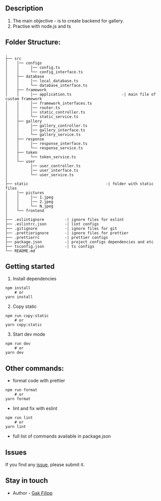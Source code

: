 ## Description

1. The main objective - is to create backend for gallery.
2. Practise with node.js and ts

## Folder Structure:

```
.
├── src
│    │── configs
│    │     │── config.ts
│    │     └── config_interface.ts
│    ├── database
│    │     │── local_database.ts
│    │     └── database_interface.ts
│    ├── framework
│    │     │── application.ts                      -| main file of custom framework 
│    │     │── framework_interfaces.ts
│    │     │── router.ts
│    │     │── static_controller.ts
│    │     └── static_service.ts
│    ├── gallery
│    │     │── gallery_controller.ts
│    │     │── gallery_interface.ts
│    │     └── gallery_service.ts
│    ├── response
│    │     │── response_interface.ts
│    │     └── response_service.ts
│    ├── token
│    │     └── token_service.ts
│    └── user
│          │── user_controller.ts
│          │── user_interface.ts
│          └── user_service.ts
│
├── static                                  -| folder with static files
│    │── pictures
│    │     │── 1.jpeg
│    │     │── 2.jpeg
│    │     └── N.jpeg
│    └── frontend           
│
├── .eslintignore         -| ignore files for eslint
├── .eslintrc.json        -| lint configs
├── .gitignore            -| ignore files for git
├── .prettierignore       -| ignore files for prettier
├── .prettierrc           -| prettier configs
├── package.json          -| project configs dependencies and etc
├── tsconfig.json         -| ts configs
└── README.md
```

## Getting started

1. Install dependencies

```
npm install 
    # or
yarn install
```

2. Copy static

```
npm run copy:static
    # or
yarn copy:static
```

3. Start dev mode

```
npm run dev
    # or
yarn dev
```

## Other commands:

* format code with prettier

```
npm run format
    # or
yarn format
```

* lint and fix with eslint

```
npm run lint
    # or
yarn lint
```

* full list of commands available in package.json

## Issues

If you find any [issue](https://github.com/stansful/module2_part2_node/issues), please submit it.

## Stay in touch

* Author - [Gak Filipp](https://t.me/stansful)